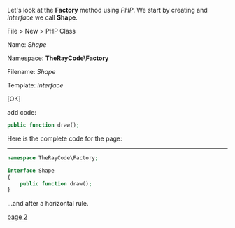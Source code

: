 


Let's look at the **Factory** method using *PHP*. 
We start by creating and *interface* we call **Shape**. 

File > New > PHP Class

Name: *Shape*

Namespace: **TheRayCode\Factory**

Filename: *Shape*

Template: *interface*

[OK]

add code:

```php
public function draw();
```

Here is the complete code for the page:

---


```php
namespace TheRayCode\Factory;

interface Shape
{
    public function draw();
}

```



...and after a horizontal rule.

[page 2](./page02.md)
